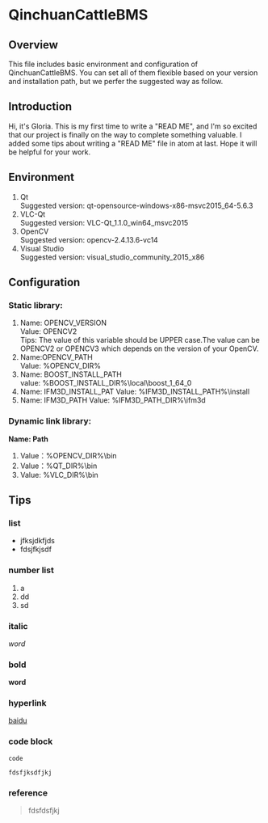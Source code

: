 # QinchuanCattleBMS

## Overview

This file includes basic environment and configuration of QinchuanCattleBMS. You can set all of them flexible based on your version and installation path, but we perfer the suggested way as follow.

## Introduction

Hi, it's Gloria. This is my first time to write a "READ ME", and I'm so excited that our project is finally on the way to complete something valuable. I added some tips about writing a "READ ME" file in atom at last. Hope it will be helpful for your work.

## Environment

1. Qt    
Suggested version: qt-opensource-windows-x86-msvc2015_64-5.6.3
2. VLC-Qt    
Suggested version: VLC-Qt_1.1.0_win64_msvc2015
3. OpenCV     
Suggested version: opencv-2.4.13.6-vc14
4. Visual Studio    
Suggested version: visual_studio_community_2015_x86

## Configuration

### Static library:

1. Name: OPENCV_VERSION     
   Value: OPENCV2     
   Tips: The value of this variable should be UPPER case.The value can be OPENCV2 or OPENCV3 which depends on the version of your OpenCV.
1. Name:OPENCV_PATH     
   Value: %OPENCV_DIR%
1. Name: BOOST_INSTALL_PATH     
   value: %BOOST_INSTALL_DIR%\local\boost_1_64_0
1. Name: IFM3D_INSTALL_PAT
   Value: %IFM3D_INSTALL_PATH%\install
1. Name: IFM3D_PATH
   Value: %IFM3D_PATH_DIR%\ifm3d

### Dynamic link library:

**Name: Path**
1. Value：%OPENCV_DIR%\bin
1. Value：%QT_DIR%\bin
1. Value: %VLC_DIR%\bin


## Tips

### list

- jfksjdkfjds
- fdsjfkjsdf

### number list

1.   a
1. dd
1. sd

### italic

*word*

### bold

**word**

### hyperlink

[baidu](http://www.baidu.com)

### code block

`code`


```
fdsfjksdfjkj
```

### reference

> fdsfdsfjkj
